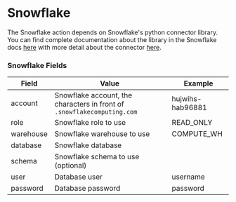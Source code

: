 # Snowflake

The Snowflake action depends on Snowflake's python connector library. 
You can find complete documentation about the library in the Snowflake docs [here](https://docs.snowflake.com/en/developer-guide/python-connector/python-connector) with more detail about the connector [here](https://docs.snowflake.com/en/developer-guide/python-connector/python-connector-api).


### Snowflake Fields

| Field     | Value                                                                   | Example          |
| --------- | ----------------------------------------------------------------------- |------------------|
| account   | Snowflake account, the characters in front of `.snowflakecomputing.com` | hujwihs-hab96881 |
| role      | Snowflake role to use                                                   | READ_ONLY        |
| warehouse | Snowflake warehouse to use                                              | COMPUTE_WH       |
| database  | Snowflake database                                                      |                  |
| schema    | Snowflake schema to use (optional)                                      |                  |
| user      | Database user                                                           | username         |
| password  | Database password                                                       | password         |